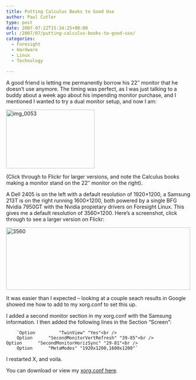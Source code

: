 ```yaml
---
title: Putting Calculus Books to Good Use
author: Paul Cutler
type: post
date: 2007-07-22T15:34:25+00:00
url: /2007/07/putting-calculus-books-to-good-use/
categories:
  - Foresight
  - Hardware
  - Linux
  - Technology

---
```

A good friend is letting me permanently borrow his 22&#8243; monitor that he doesn&#8217;t use anymore. The timing was perfect, as I was just talking to a buddy about a week ago about his impending monitor purchase, and I mentioned I wanted to try a dual monitor setup, and now I am:

[<img src="https://i2.wp.com/farm2.static.flickr.com/1185/865364663_a2858c1101_m.jpg?resize=240%2C160" width="240" height="160" alt="img_0053" data-recalc-dims="1" />][1]

(Click through to Flickr for larger versions, and note the Calculus books making a monitor stand on the 22&#8243; monitor on the right).

A Dell 2405 is on the left with a default resolution of 1920&#215;1200, a Samsung 213T is on the right running 1600&#215;1200, both powered by a single BFG Nvidia 7950GT with the Nvidia propietary drivers on Foresight Linux. This gives me a default resolution of 3560&#215;1200. Here&#8217;s a screenshot, click through to see a larger version on Flickr:

[<img src="https://i2.wp.com/farm2.static.flickr.com/1265/865140971_33c77d601f.jpg?resize=500%2C170" width="500" height="170" alt="3560" data-recalc-dims="1" />][2]

It was easier than I expected &#8211; looking at a couple seach results in Google showed me how to add to my xorg.conf to set this up.

I added a second monitor section in my xorg.conf with the Samsung information. I then added the following lines in the Section &#8220;Screen&#8221;:

        `Option 		"TwinView" "Yes"<br />
        Option 		"SecondMonitorVertRefresh" "39-85"<br />
   	Option 		"SecondMonitorHorizSync" "29-81"<br />
        Option 		"MetaModes" "1920x1200,1600x1200"`

I restarted X, and voila.

You can download or view my [xorg.conf here][3].

 [1]: http://www.flickr.com/photos/silwenae/865364663/ "Photo Sharing"
 [2]: http://www.flickr.com/photos/silwenae/865140971/ "Photo Sharing"
 [3]: http://www.paulcutler.org/misc/xorg.conf.twinview.txt